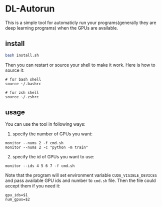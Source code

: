 # DL-Autorun
This is a simple tool for automaticly run your programs(generally they are deep learning programs) when the GPUs are available.

## install
```bash
bash install.sh
```
Then you can restart or source your shell to make it work.
Here is how to source it:
```
# for bash shell
source ~/.bashrc

# for zsh shell
source ~/.zshrc
```

## usage
You can use the tool in following ways:

1. specify the number of GPUs you want:
```
monitor --nums 2 -f cmd.sh
monitor --nums 2 -c "python -m train"
```

2. specify the id of GPUs you want to use:
```
monitor --ids 4 5 6 7 -f cmd.sh
```

Note that the program will set environment variable `CUDA_VISIBLE_DEVICES` and pass available GPU ids and number to `cmd.sh` file. Then the file could accept them if you need it:
```
gpu_ids=$1
num_gpus=$2
```